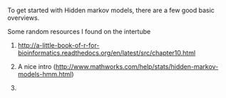 To get started with Hidden markov models, there are a few good basic overviews.


Some random resources I found on the intertube
1. http://a-little-book-of-r-for-bioinformatics.readthedocs.org/en/latest/src/chapter10.html

2. A nice intro (http://www.mathworks.com/help/stats/hidden-markov-models-hmm.html)
3. 

